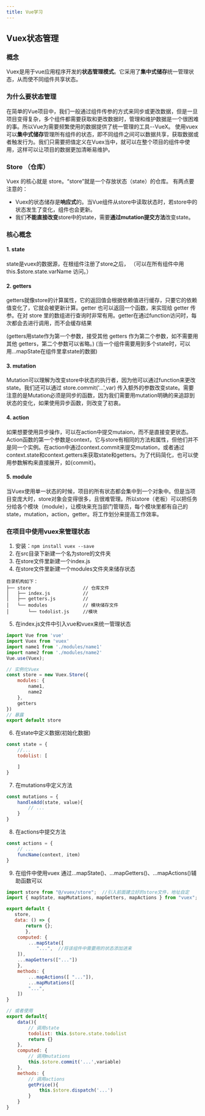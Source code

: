 ```yaml
---
title: Vue学习
---
```

## Vuex状态管理

### 概念

Vuex是用于vue应用程序开发的**状态管理模式**。它采用了**集中式储存**统一管理状态，从而使不同组件共享状态。

### 为什么要状态管理
在简单的Vue项目中，我们一般通过组件传参的方式来同步或更改数据，但是一旦项目变得复杂，多个组件都需要获取和更改数据时，管理和维护数据是一个很困难的事。所以Vue为需要频繁使用的数据提供了统一管理的工具--VueX。 使用vuex可以**集中式储存**管理所有组件的状态，即不同组件之间可以数据共享，获取数据或者触发行为。我们只需要把值定义在Vuex当中，就可以在整个项目的组件中使用，这样可以让项目的数据更加清晰易维护。

### Store （仓库）
Vuex 的核心就是 store。“store”就是一个存放状态（state）的仓库。
有两点要注意的：
- Vuex的状态储存是**响应式**的。当Vue组件从store中读取状态时，若store中的状态发生了变化，组件也会更新。
- 我们**不能直接改变**store中的state，需要**通过mutation提交方法**改变state。

### 核心概念

#### 1. state
state是vuex的数据源，在根组件注册了store之后，
（可以在所有组件中用this.$store.state.varName 访问。）

#### 2. getters
getters就像store的计算属性，它的返回值会根据依赖值进行缓存，只要它的依赖值变化了，它就会被更新计算。getter 也可以返回一个函数，来实现给 getter 传参。在对 store 里的数组进行查询时非常有用。getter在通过function访问时，每次都会去进行调用，而不会缓存结果

(getters用state作为第一个参数，接受其他 getters 作为第二个参数，如不需要用其他 getters，第二个参数可以省略。)
(当一个组件需要用到多个state时，可以用...mapState在组件里拿state的数据)


#### 3. mutation
Mutation可以理解为改变store中状态的执行者，因为他可以通过function来更改state。我们还可以通过 store.commit('...',var) 传入额外的参数改变state。需要注意的是Mutation必须是同步的函数，因为我们需要用mutation明确的来追踪到状态的变化，如果使用异步函数，则改变了初衷。

#### 4. action
如果想要使用异步操作，可以在action中提交mutaion，而不是直接变更状态。Action函数的第一个参数是context，它与store有相同的方法和属性，但他们并不是同一个实例。在action中通过context.commit来提交mutation，或者通过context.state和context.getters来获取state和getters。为了代码简化，也可以使用参数解构来直接展开，如{commit}。

#### 5. module
当Vuex使用单一状态的时候，项目的所有状态都会集中到一个对象中。但是当项目变庞大时，store对象会变得很多，且很难管理。所以store（老板）可以把任务分给各个模块（module），让模块来充当部门管理员，每个模块里都有自己的state，mutation，action，getter。将工作划分来提高工作效率。

### 在项目中使用vuex来管理状态

1. 安装：```npm install vuex --save```
2. 在src目录下新建一个名为store的文件夹
3. 在store文件里新建一个index.js
4. 在store文件里新建一个modules文件夹来储存状态
```
目录机构如下：
├── store                   // 仓库文件
│   ├── index.js            // 
│   ├── getters.js          // 
│   └── modules             // 模块储存文件
│       └── todolist.js     //模块                 
```

5. 在index.js文件中引入vue和vuex来统一管理状态
```js
import Vue from 'vue'
import Vuex from 'vuex'
import name1 from './modules/name1'
import name2 from './modules/name2'
Vue.use(Vuex);

// 实例化Vuex
const store = new Vuex.Store({
    modules: {
        name1,
        name2
    },
    getters
})
// 暴露
export default store
```

6. 在state中定义数据(初始化数据)
```js
const state = {
    //...
    todolist: [

    ]
}
```

7. 在mutations中定义方法
```js
const mutations = {
    handleAdd(state, value){
        // ...
    }
}
```

8. 在actions中提交方法
```js
const actions = {
    // ...
    funcName(context, item)
}
```

9. 在组件中使用vuex
通过...mapState()、...mapGetters()、...mapActions()辅助函数可以
```js
import store from "@/vuex/store";  //引入前面建立好的store文件，地址自定
import { mapState, mapMutations, mapGetters, mapActions } from "vuex"; //引入辅助函数

export default {
   store,
   data: () => {
       return {};
       },
    computed: {
        ...mapState([
           "...",  //将该组件中需要用的状态添加进来
    ]),
    ...mapGetters(["..."])
    },
    methods: {
        ...mapActions([ "..."]),
        ...mapMutations([
        "...",
    ])
}
```
```js
// 或者使用
export default{
    data(){
        // 调用state
        todolist: this.$store.state.todolist
        return {}
    },
    computed: {
        // 调用mutations
        this.$store.commit('...',variable)
    },
    methods: {
        // 调用actions
        getPrice(){
            this.$store.dispatch('...')
        }
    }
}

```